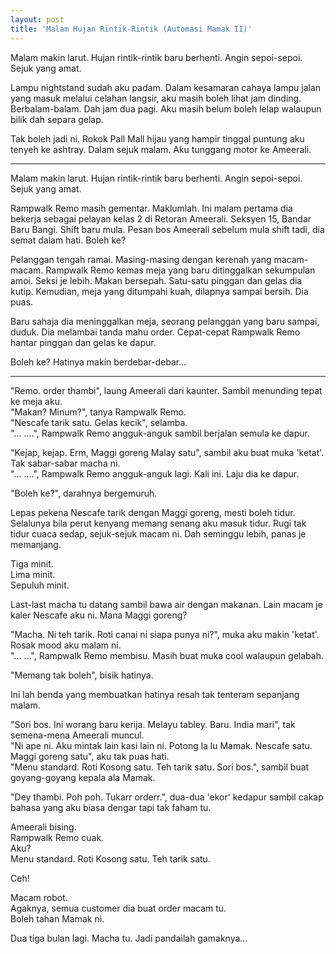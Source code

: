 ```yaml
---
layout: post
title: 'Malam Hujan Rintik-Rintik (Automasi Mamak II)'
---
```


Malam makin larut. Hujan rintik-rintik baru berhenti. Angin sepoi-sepoi. Sejuk yang amat.

Lampu nightstand sudah aku padam. Dalam kesamaran cahaya lampu jalan yang masuk melalui celahan langsir, aku masih boleh lihat jam dinding. Berbalam-balam. Dah jam dua pagi. Aku masih belum boleh lelap walaupun bilik dah separa gelap.

Tak boleh jadi ni. Rokok Pall Mall hijau yang hampir tinggal puntung aku tenyeh ke ashtray. Dalam sejuk malam. Aku tunggang motor ke Ameerali.
  
* * *  
  
Malam makin larut. Hujan rintik-rintik baru berhenti. Angin sepoi-sepoi. Sejuk yang amat.

Rampwalk Remo masih gementar. Maklumlah. Ini malam pertama dia bekerja sebagai pelayan kelas 2 di Retoran Ameerali. Seksyen 15, Bandar Baru Bangi. Shift baru mula. Pesan bos Ameerali sebelum mula shift tadi, dia semat dalam hati. Boleh ke?
  
Pelanggan tengah ramai. Masing-masing dengan kerenah yang macam-macam. Rampwalk Remo kemas meja yang baru ditinggalkan sekumpulan amoi. Seksi je lebih. Makan bersepah. Satu-satu pinggan dan gelas dia kutip. Kemudian, meja yang ditumpahi kuah, dilapnya sampai bersih. Dia puas.
  
Baru sahaja dia meninggalkan meja, seorang pelanggan yang baru sampai, duduk. Dia melambai tanda mahu order. Cepat-cepat Rampwalk Remo hantar pinggan dan gelas ke dapur.
  
Boleh ke? Hatinya makin berdebar-debar...

* * *  
  
"Remo. order thambi", laung Ameerali dari kaunter. Sambil menunding tepat ke meja aku.  
"Makan? Minum?", tanya Rampwalk Remo.  
"Nescafe tarik satu. Gelas kecik", selamba.  
"... ....", Rampwalk Remo angguk-anguk sambil berjalan semula ke dapur.  

"Kejap, kejap. Erm, Maggi goreng Malay satu", sambil aku buat muka 'ketat'. Tak sabar-sabar macha ni.  
"... ....", Rampwalk Remo angguk-anguk lagi. Kali ini. Laju dia ke dapur. 

"Boleh ke?", darahnya bergemuruh.

Lepas pekena Nescafe tarik dengan Maggi goreng, mesti boleh tidur. Selalunya bila perut kenyang memang senang aku masuk tidur. Rugi tak tidur cuaca sedap, sejuk-sejuk macam ni. Dah seminggu lebih, panas je memanjang.
  
Tiga minit.  
Lima minit.  
Sepuluh minit.  

Last-last macha tu datang sambil bawa air dengan makanan. Lain macam je kaler Nescafe aku ni. Mana Maggi goreng?

"Macha. Ni teh tarik. Roti canai ni siapa punya ni?", muka aku makin 'ketat'. Rosak mood aku malam ni.  
"... ...", Rampwalk Remo membisu. Masih buat muka cool walaupun gelabah.  

"Memang tak boleh", bisik hatinya.

Ini lah benda yang membuatkan hatinya resah tak tenteram sepanjang malam.
  
"Sori bos. Ini worang baru kerija. Melayu tabley. Baru. India mari", tak semena-mena Ameerali muncul.  
"Ni ape ni. Aku mintak lain kasi lain ni. Potong la lu Mamak. Nescafe satu. Maggi goreng satu", aku tak puas hati.  
"Menu standard. Roti Kosong satu. Teh tarik satu. Sori bos.", sambil buat goyang-goyang kepala ala Mamak.  
  
"Dey thambi. Poh poh. Tukarr orderr.", dua-dua 'ekor' kedapur sambil cakap bahasa yang aku biasa dengar tapi tak faham tu.  

Ameerali bising.  
Rampwalk Remo cuak.  
Aku?  
Menu standard. Roti Kosong satu. Teh tarik satu.  

Ceh!

Macam robot.  
Agaknya, semua customer dia buat order macam tu.  
Boleh tahan Mamak ni.  

Dua tiga bulan lagi. Macha tu. Jadi pandailah gamaknya...  
